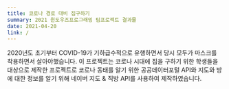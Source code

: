 ```yaml
---
title: 코로나 경로 대비 집구하기
summary: 2021 윈도우즈프로그래밍 팀프로젝트 결과물
date: 2021-04-20
link: /
---
```

2020년도 초기부터 COVID-19가 기하급수적으로 유행하면서 당시 모두가 마스크를 착용하면서 살아야했습니다. 이 프로젝트는 코로나 시대에 집을 구하기 위한 학생들을 대상으로 제작한 프로젝트로 코로나 동태를 알기 위한 공공데이터포털 API와 지도와 방에 대한 정보를 알기 위해 네이버 지도 & 직방 API를 사용하여 제작하였습니다.